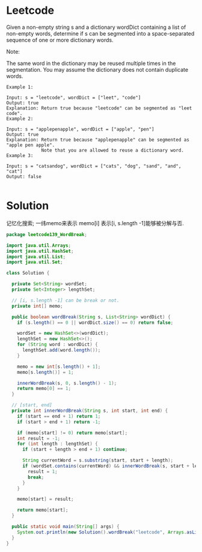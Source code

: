 # Leetcode

Given a non-empty string s and a dictionary wordDict containing a list of non-empty words, determine if s can be segmented into a space-separated sequence of one or more dictionary words.

Note:

The same word in the dictionary may be reused multiple times in the segmentation.
You may assume the dictionary does not contain duplicate words.

```
Example 1:

Input: s = "leetcode", wordDict = ["leet", "code"]
Output: true
Explanation: Return true because "leetcode" can be segmented as "leet code".
Example 2:

Input: s = "applepenapple", wordDict = ["apple", "pen"]
Output: true
Explanation: Return true because "applepenapple" can be segmented as "apple pen apple".
             Note that you are allowed to reuse a dictionary word.
Example 3:

Input: s = "catsandog", wordDict = ["cats", "dog", "sand", "and", "cat"]
Output: false


```
# Solution

记忆化搜索; 一纬memo来表示 memo[i] 表示[i, s.length -1]能够被分解与否.


```java
package leetcode139_WordBreak;

import java.util.Arrays;
import java.util.HashSet;
import java.util.List;
import java.util.Set;

class Solution {

  private Set<String> wordSet;
  private Set<Integer> lengthSet;

  // [i, s.length -1] can be break or not.
  private int[] memo;

  public boolean wordBreak(String s, List<String> wordDict) {
    if (s.length() == 0 || wordDict.size() == 0) return false;

    wordSet = new HashSet<>(wordDict);
    lengthSet = new HashSet<>();
    for (String word : wordDict) {
      lengthSet.add(word.length());
    }

    memo = new int[s.length() + 1];
    memo[s.length()] = 1;

    innerWordBreak(s, 0, s.length() - 1);
    return memo[0] == 1;
  }

  // [start, end]
  private int innerWordBreak(String s, int start, int end) {
    if (start == end + 1) return 1;
    if (start > end + 1) return -1;

    if (memo[start] != 0) return memo[start];
    int result = -1;
    for (int length : lengthSet) {
      if (start + length > end + 1) continue;

      String currentWord = s.substring(start, start + length);
      if (wordSet.contains(currentWord) && innerWordBreak(s, start + length, end) == 1) {
        result = 1;
        break;
      }
    }

    memo[start] = result;

    return memo[start];
  }

  public static void main(String[] args) {
    System.out.println(new Solution().wordBreak("leetcode", Arrays.asList("leet", "code")));
  }
}

```
